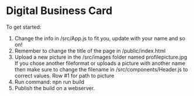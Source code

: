 # Digital Business Card
To get started:
1. Change the info in /src/App.js to fit you, update with your name and so on!
2. Remember to change the title of the page in /public/index.html
3. Upload a new picture in the /src/images folder named profilepicture.jpg 
   If you chose another fileformat or uploads a picture with another name then make sure to change the filename in 
   /src/components/Header.js to correct values. Row #1 for path to picture
3. Run command: npn run build
4. Publish the build on a webserver.
